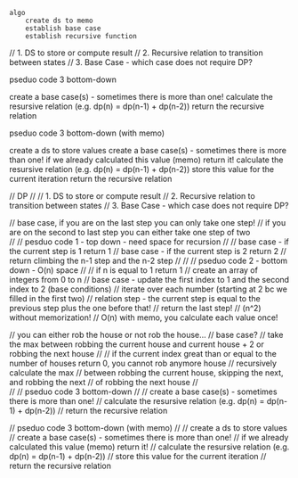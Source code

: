     algo
        create ds to memo
        establish base case
        establish recursive function

// 1. DS to store or compute result
// 2. Recursive relation to transition between states
// 3. Base Case - which case does not require DP?        

pseduo code 3 bottom-down

 create a base case(s) - sometimes there is more than one!
 calculate the resursive relation (e.g. dp(n) = dp(n-1) + dp(n-2))
 return the recursive relation

pseduo code 3 bottom-down (with memo)

 create a ds to store values
 create a base case(s) - sometimes there is more than one!
 if we already calculated this value (memo) return it!
 calculate the resursive relation (e.g. dp(n) = dp(n-1) + dp(n-2))
 store this value for the current iteration
 return the recursive relation


 // DP
//
// 1. DS to store or compute result
// 2. Recursive relation to transition between states
// 3. Base Case - which case does not require DP?

// base case, if you are on the last step you can only take one step!
//            if you are on the second to last step you can either take one step of two\
//
// pesduo code 1 - top down - need space for recursion
//
//  base case - if the current step is 1 return 1
//  base case - if the current step is 2 return 2
//      return climbing the n-1 step and the n-2 step
//
//
// pseduo code 2 - bottom down - O(n) space
//
//  if n is equal to 1 return 1
//  create an array of integers from 0 to n
//  base case - update the first index to 1 and the second index to 2 (base conditions)
//  iterate over each number (starting at 2 bc we filled in the first two)
//      relation step - the current step is equal to the previous step plus the one before that!
//  return the last step!
// (n^2) without memorization!
// O(n) with memo, you calculate each value once!


// you can either rob the house or not rob the house...
// base case?
//  take the max between robbing the current house and current house + 2 or robbing the next house
//
//  if the current index great than or equal to the number of houses return 0, you cannot rob anymore house
//  recursively calculate the max 
//      between robbing the current house, skipping the next, and robbing the next
//      of robbing the next house
//  
//
// pseduo code 3 bottom-down
//
//  create a base case(s) - sometimes there is more than one!
//  calculate the resursive relation (e.g. dp(n) = dp(n-1) + dp(n-2))
//  return the recursive relation

// pseduo code 3 bottom-down (with memo)
//
//  create a ds to store values
//  create a base case(s) - sometimes there is more than one!
//  if we already calculated this value (memo) return it!
//  calculate the resursive relation (e.g. dp(n) = dp(n-1) + dp(n-2))
//  store this value for the current iteration
//  return the recursive relation